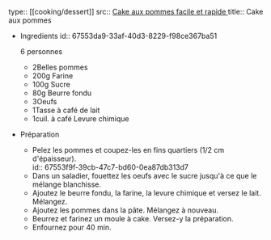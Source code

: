type:: [[cooking/dessert]]
src:: [Cake aux pommes facile et rapide ](https://www.femmeactuelle.fr/cuisine/recettes/dessert/cake-aux-pommes-13236)
title:: Cake aux pommes

- Ingredients
  id:: 67553da9-33af-40d3-8229-f98ce367ba51
  
   6 personnes
  
  *   2Belles pommes
  *   200g Farine
  *   100g Sucre
  *   80g Beurre fondu
  *   3Oeufs
  *   1Tasse à café de lait
  *   1cuil. à café Levure chimique
- Préparation
	- Pelez les pommes et coupez-les en fins quartiers (1/2 cm d'épaisseur).  
	  id:: 67553f9f-39cb-47c7-bd60-0ea87db313d7
	- Dans un saladier, fouettez les oeufs avec le sucre jusqu'à ce que le mélange blanchisse.
	- Ajoutez le beurre fondu, la farine, la levure chimique et versez le lait. Mélangez.
	- Ajoutez les pommes dans la pâte. Mélangez à nouveau.
	- Beurrez et farinez un moule à cake. Versez-y la préparation.
	- Enfournez pour 40 min.